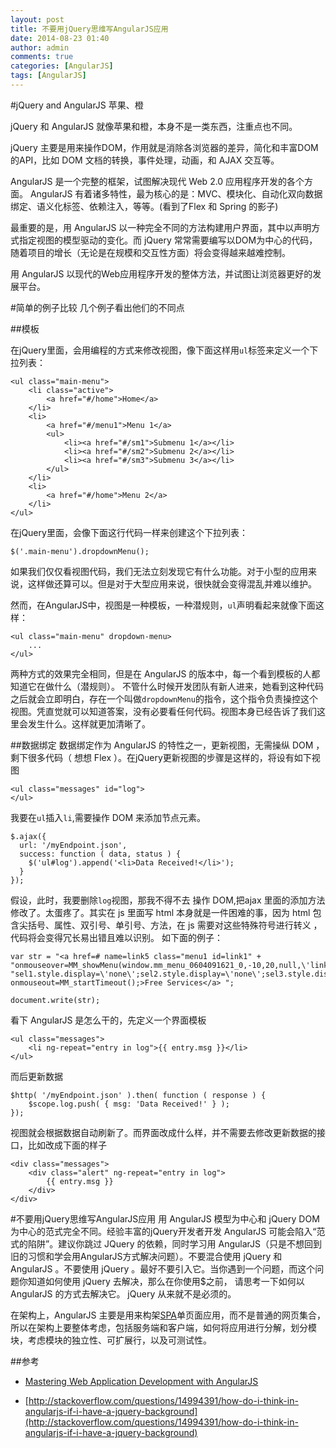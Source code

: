 ```yaml
---
layout: post
title: 不要用jQuery思维写AngularJS应用
date: 2014-08-23 01:40
author: admin
comments: true
categories: [AngularJS]
tags: [AngularJS]
---
```

 
#jQuery and AngularJS 苹果、橙

jQuery 和 AngularJS 就像苹果和橙，本身不是一类东西，注重点也不同。

jQuery 主要是用来操作DOM，作用就是消除各浏览器的差异，简化和丰富DOM 的API，比如 DOM 文档的转换，事件处理，动画，和 AJAX 交互等。

AngularJS 是一个完整的框架，试图解决现代 Web 2.0 应用程序开发的各个方面。 AngularJS 有着诸多特性，最为核心的是：MVC、模块化、自动化双向数据绑定、语义化标签、依赖注入，等等。(看到了Flex 和 Spring 的影子)

最重要的是，用 AngularJS 以一种完全不同的方法构建用户界面，其中以声明方式指定视图的模型驱动的变化。而 jQuery 常常需要编写以DOM为中心的代码，随着项目的增长（无论是在规模和交互性方面）将会变得越来越难控制。

用 AngularJS 以现代的Web应用程序开发的整体方法，并试图让浏览器更好的发展平台。

#简单的例子比较
几个例子看出他们的不同点

##模板

在jQuery里面，会用编程的方式来修改视图，像下面这样用`ul`标签来定义一个下拉列表：


	<ul class="main-menu">
	    <li class="active">
	        <a href="#/home">Home</a>
	    </li>
	    <li>
	        <a href="#/menu1">Menu 1</a>
	        <ul>
	            <li><a href="#/sm1">Submenu 1</a></li>
	            <li><a href="#/sm2">Submenu 2</a></li>
	            <li><a href="#/sm3">Submenu 3</a></li>
	        </ul>
	    </li>
	    <li>
	        <a href="#/home">Menu 2</a>
	    </li>
	</ul>

在jQuery里面，会像下面这行代码一样来创建这个下拉列表：
 
	$('.main-menu').dropdownMenu();
 
如果我们仅仅看视图代码，我们无法立刻发现它有什么功能。对于小型的应用来说，这样做还算可以。但是对于大型应用来说，很快就会变得混乱并难以维护。
 
然而，在AngularJS中，视图是一种模板，一种潜规则，`ul`声明看起来就像下面这样：
 
	<ul class="main-menu" dropdown-menu>
	    ...
	</ul>
 
两种方式的效果完全相同，但是在 AngularJS 的版本中，每一个看到模板的人都知道它在做什么（潜规则）。 不管什么时候开发团队有新人进来，她看到这种代码之后就会立即明白，存在一个叫做`dropdownMenu`的指令，这个指令负责操控这个视图。凭直觉就可以知道答案，没有必要看任何代码。视图本身已经告诉了我们这里会发生什么。这样就更加清晰了。

##数据绑定
数据绑定作为 AngularJS 的特性之一，更新视图，无需操纵 DOM ，剩下很多代码（ 想想 Flex ）。在jQuery更新视图的步骤是这样的，将设有如下视图

	<ul class="messages" id="log">
	</ul>

我要在`ul`插入`li`,需要操作 DOM 来添加节点元素。

	$.ajax({
	  url: '/myEndpoint.json',
	  success: function ( data, status ) {
	    $('ul#log').append('<li>Data Received!</li>');
	  }
	});

假设，此时，我要删除`log`视图，那我不得不去 操作 DOM,把ajax 里面的添加方法修改了。太蛋疼了。其实在 js 里面写 html 本身就是一件困难的事，因为 html 包含尖括号、属性、双引号、单引号、方法，在 js 需要对这些特殊符号进行转义 ，代码将会变得冗长易出错且难以识别。 如下面的例子：

	var str = "<a href=# name=link5 class="menu1 id=link1" + "onmouseover=MM_showMenu(window.mm_menu_0604091621_0,-10,20,null,\'link5\');"+ "sel1.style.display=\'none\';sel2.style.display=\'none\';sel3.style.display='none\';"+" onmouseout=MM_startTimeout();>Free Services</a> ";
	
	document.write(str);

看下 AngularJS 是怎么干的，先定义一个界面模板

	<ul class="messages">
	    <li ng-repeat="entry in log">{{ entry.msg }}</li>
	</ul>

而后更新数据

	$http( '/myEndpoint.json' ).then( function ( response ) {
	    $scope.log.push( { msg: 'Data Received!' } );
	});

视图就会根据数据自动刷新了。而界面改成什么样，并不需要去修改更新数据的接口，比如改成下面的样子

	<div class="messages">
	    <div class="alert" ng-repeat="entry in log">
	        {{ entry.msg }}
	    </div>
	</div>


#不要用jQuery思维写AngularJS应用
用 AngularJS 模型为中心和 jQuery DOM为中心的范式完全不同。经验丰富的jQuery开发者开发 AngularJS 可能会陷入“范式的陷阱”。建议你跳过 JQuery 的依赖，同时学习用 AngularJS（只是不想回到旧的习惯和学会用AngularJS方式解决问题）。不要混合使用 jQuery 和 AngularJS 。不要使用 jQuery 。最好不要引入它。当你遇到一个问题，而这个问题你知道如何使用 jQuery 去解决，那么在你使用$之前， 请思考一下如何以 AngularJS 的方式去解决它。 jQuery 从来就不是必须的。 

在架构上，AngularJS 主要是用来构架[SPA](http://n.wikipedia.org/wiki/Single-page_application)单页面应用，而不是普通的网页集合，所以在架构上要整体考虑，包括服务端和客户端，如何将应用进行分解，划分模块，考虑模块的独立性、可扩展行，以及可测试性。



##参考
* [Mastering Web Application Development with AngularJS](https://www.packtpub.com/web-development/mastering-web-application-development-angularjs)

* [http://stackoverflow.com/questions/14994391/how-do-i-think-in-angularjs-if-i-have-a-jquery-background](http://stackoverflow.com/questions/14994391/how-do-i-think-in-angularjs-if-i-have-a-jquery-background)